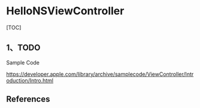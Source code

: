# HelloNSViewController

[TOC]

## 1、TODO



Sample Code

https://developer.apple.com/library/archive/samplecode/ViewController/Introduction/Intro.html



## References

[^1]:
[^2]:






